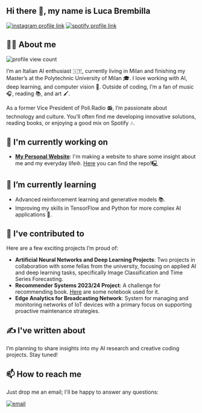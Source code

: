 ## Hi there 👋, my name is Luca Brembilla

[![instagram profile link](https://img.shields.io/badge/Instagram-E4405F?style=for-the-badge&logo=instagram&logoColor=white)](https://instagram.com/il_breee)
[![spotify profile link](https://img.shields.io/badge/Spotify-1ED760?&style=for-the-badge&logo=spotify&logoColor=white)](https://open.spotify.com/user/fdoaeu80pjusawfcenwkhnc27?si=2869b079d8f14f02)

## 🙋‍♂️ About me

![profile view count](https://komarev.com/ghpvc/?username=LucaBrembilla)

I’m an Italian AI enthusiast 🇮🇹, currently living in Milan and finishing my Master’s at the Polytechnic University of Milan 🎓. I love working with AI, deep learning, and computer vision 🤖. Outside of coding, I’m a fan of music 🎧, reading 📚, and art 🖌️.

As a former Vice President of Poli.Radio 📻, I’m passionate about technology and culture. You’ll often find me developing innovative solutions, reading books, or enjoying a good mix on Spotify 🎶.

## 🔭 I'm currently working on
- [**My Personal Website**](https://lucabrembilla.dev): I'm making a website to share some insight about me and my everyday life🌐. [Here](https://github.com/LucaBrembilla/personalWebsite) you can find the repo!🖳


## 🌱 I’m currently learning
- Advanced reinforcement learning and generative models 📚.
- Improving my skills in TensorFlow and Python for more complex AI applications 🧠.

## 🔨 I've contributed to

Here are a few exciting projects I’m proud of:
- **Artificial Neural Networks and Deep Learning Projects**: Two projects in collaboration with some fellas from the university, focusing on applied AI and deep learning tasks, specifically Image Classification and Time Series Forecasting.
- **Recommender Systems 2023/24 Project**: A challenge for recommending book. [Here](https://github.com/LucaBrembilla/RecSys2023ChallengePolimi) are some notebook used for it.
- **Edge Analytics for Broadcasting Network**: System for managing and monitoring networks of IoT devices with a primary focus on supporting proactive maintenance strategies.

## ✍️ I've written about

I’m planning to share insights into my AI research and creative coding projects. Stay tuned!

## 📫 How to reach me

Just drop me an email; I'll be happy to answer any questions: 

[![email](https://img.shields.io/badge/Gmail-D14836?style=for-the-badge&logo=gmail&logoColor=white)](mailto:lucabrembillaa@gmail.com)



